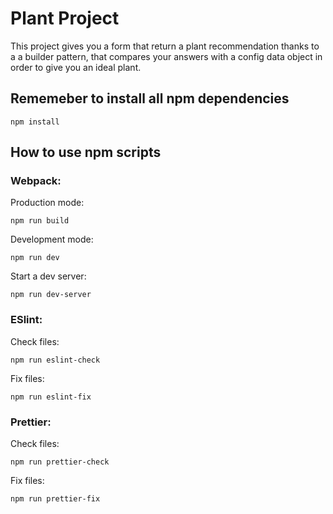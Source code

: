 # Plant Project

This project gives you a form that return a plant recommendation thanks to a a builder pattern, that compares your answers with a config data object in order to give you an ideal plant.

## Rememeber to install all npm dependencies
```
npm install
```

## How to use npm scripts

### Webpack:

Production mode:
```
npm run build
```

Development mode:
```
npm run dev
```

Start a dev server:
```
npm run dev-server
```

### ESlint:

Check files:
```
npm run eslint-check
```

Fix files:
```
npm run eslint-fix
```

### Prettier:

Check files:
```
npm run prettier-check
```

Fix files:
```
npm run prettier-fix
```